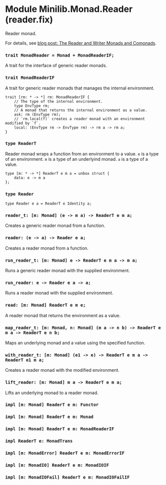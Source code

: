 # Module Minilib.Monad.Reader (reader.fix)

Reader monad.

For details, see [blog post: The Reader and Writer Monads and Comonads](https://www.olivierverdier.com/posts/2014/12/31/reader-writer-monad-comonad/).

### `trait MonadReader = Monad + MonadReaderIF;`

A trait for the interface of generic reader monads.

### `trait MonadReaderIF`

A trait for generic reader monads that manages the internal environment.

```
trait [rm: * -> *] rm: MonadReaderIF {
    // The type of the internal environment.
    type EnvType rm;
    // A monad that returns the internal environment as a value.
    ask: rm (EnvType rm);
    // `rm.local(f)` creates a reader monad with an environment modified by `f`.
    local: (EnvType rm -> EnvType rm) -> rm a -> rm a;
}
```
### `type ReaderT`

Reader monad wraps a function from an environment to a value.
`e` is a type of an environment.
`m` is a type of an underlyind monad.
`a` is a type of a value.

```
type [m: * -> *] ReaderT e m a = unbox struct {
    data: e -> m a
};
```
### `type Reader`

```
type Reader e a = ReaderT e Identity a;
```
### `reader_t: [m: Monad] (e -> m a) -> ReaderT e m a;`

Creates a generic reader monad from a function.

### `reader: (e -> a) -> Reader e a;`

Creates a reader monad from a function.

### `run_reader_t: [m: Monad] e -> ReaderT e m a -> m a;`

Runs a generic reader monad with the supplied environment.

### `run_reader: e -> Reader e a -> a;`

Runs a reader monad with the supplied environment.

### `read: [m: Monad] ReaderT e m e;`

A reader monad that returns the environment as a value.

### `map_reader_t: [m: Monad, n: Monad] (m a -> n b) -> ReaderT e m a -> ReaderT e n b;`

Maps an underlying monad and a value using the specified function.

### `with_reader_t: [m: Monad] (e1 -> e) -> ReaderT e m a -> ReaderT e1 m a;`

Creates a reader monad with the modified environment.

### `lift_reader: [m: Monad] m a -> ReaderT e m a;`

Lifts an underlying monad to a reader monad.

### `impl [m: Monad] ReaderT e m: Functor`

### `impl [m: Monad] ReaderT e m: Monad`

### `impl [m: Monad] ReaderT e m: MonadReaderIF`

### `impl ReaderT e: MonadTrans`

### `impl [m: MonadError] ReaderT e m: MonadErrorIF`

### `impl [m: MonadIO] ReaderT e m: MonadIOIF`

### `impl [m: MonadIOFail] ReaderT e m: MonadIOFailIF`

